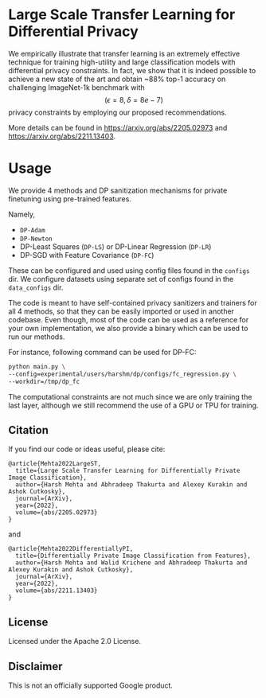 # Large Scale Transfer Learning for Differential Privacy 

We empirically illustrate that transfer learning is an extremely effective
technique for training high-utility and large classification models with
differential privacy constraints. In fact, we show that it is indeed possible
to achieve a new state of the art and obtain ~88% top-1 accuracy on challenging
ImageNet-1k benchmark with $$(\epsilon=8, \delta=8e-7)$$ privacy constraints
by employing our proposed recommendations.

More details can be found in https://arxiv.org/abs/2205.02973 and 
https://arxiv.org/abs/2211.13403.

# Usage

We provide 4 methods and DP sanitization mechanisms for private finetuning using
pre-trained features.

Namely,

* ```DP-Adam```
* ```DP-Newton```
* DP-Least Squares (```DP-LS```) or DP-Linear Regression (```DP-LR```)
* DP-SGD with Feature Covariance (```DP-FC```)


These can be configured and used using config files found in the ```configs``` dir.
We configure datasets using separate set of configs found in the ```data_configs```
dir.

The code is meant to have self-contained privacy sanitizers and trainers for
all 4 methods, so that they can be easily imported or used in another
codebase. Even though, most of the code can be used as a reference for your own 
implementation, we also provide a binary which can be used to run our methods. 

For instance, following command can be used for DP-FC:

```sh
python main.py \
--config=experimental/users/harshm/dp/configs/fc_regression.py \
--workdir=/tmp/dp_fc
```

The computational constraints are not much since we are only 
training the last layer, although we still recommend the use of a GPU or TPU for 
training.

## Citation
If you find our code or ideas useful, please cite:

```
@article{Mehta2022LargeST,
  title={Large Scale Transfer Learning for Differentially Private Image Classification},
  author={Harsh Mehta and Abhradeep Thakurta and Alexey Kurakin and Ashok Cutkosky},
  journal={ArXiv},
  year={2022},
  volume={abs/2205.02973}
}
```

and 

```
@article{Mehta2022DifferentiallyPI,
  title={Differentially Private Image Classification from Features},
  author={Harsh Mehta and Walid Krichene and Abhradeep Thakurta and Alexey Kurakin and Ashok Cutkosky},
  journal={ArXiv},
  year={2022},
  volume={abs/2211.13403}
}
```

## License

Licensed under the Apache 2.0 License.

## Disclaimer

This is not an officially supported Google product.